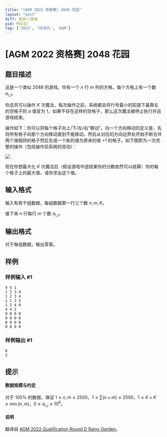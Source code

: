 ```yaml
---
title: "[AGM 2022 资格赛] 2048 花园"
layout: "post"
diff: 普及+/提高
pid: P8232
tag: ['2022', 'O2优化', 'AGM']
---
```

# [AGM 2022 资格赛] 2048 花园
## 题目描述

这是一个类似 2048 的游戏，你有一个 $n$ 行 $m$ 列的方格，每个方格上有一个数 $a_{i,j}$。

你总共可以操作 $K$ 次魔法，每次操作之前，系统都会将行号最小的前提下最靠左的空格子的 $a$ 值变为 $1$，如果不存在这样的空格子，那么这次魔法被停止执行并且游戏结束。

操作如下：你可以将每个格子向上/下/左/右“移动”。向一个方向移动的定义是，先将所有格子向那个方向移动直到不能移动，然后从对应的方向边界处开始不断合并两个值相同的格子然后生成一个新的值为原来的值 $+1$ 的格子。如下图即为一次完整的操作（包括操作前系统的改动）：

![](https://cdn.luogu.com.cn/upload/image_hosting/ycplqbpz.png)

现在你想最大化 $K$ 次魔法后（假设游戏中途结束你的分数依然可以结算）你的每个格子上的最大值，请你求出这个值。
## 输入格式

输入有若干组数据，每组数据第一行三个数 $n,m,K$。

接下来 $n$ 行每行 $m$ 个数 $a_{i,j}$。
## 输出格式

对于每组数据，输出答案。
## 样例

### 样例输入 #1
```
4 4 1
1 2 3 4
1 2 3 4
1 1 3 5
1 1 4 0
4 4 2
0 0 0 0
0 0 0 0
0 0 0 0
0 0 0 0
```
### 样例输出 #1
```
6
2
```
## 提示

#### 数据规模与约定

对于 $100\%$ 的数据，保证 $1\leq n,m\leq 2500$，$1\leq \sum (n\times m)\leq 2500$，$1\leq K\times K \leq \min(n,m)$，$0\leq a_{i,j}\leq 10^6$。

#### 说明

翻译自 [AGM 2022 Qualification Round D Rainy Garden](https://judge.agm-contest.com/public/problems/18/text)。
